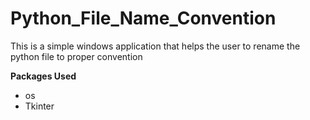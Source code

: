 # Python_File_Name_Convention

This is a simple windows application that helps the user to rename the python file to proper convention

<b> Packages Used </b>
   <ul>
   <li> os </li>
   <li> Tkinter </li>
   </ul>
   
   
   
